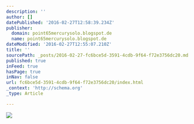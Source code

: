 ```yaml
---
description: ''
author: []
datePublished: '2016-02-27T12:58:39.234Z'
publisher:
  domain: point65mercurysolo.blogspot.de
  name: point65mercurysolo.blogspot.de
dateModified: '2016-02-27T12:55:07.210Z'
title: ''
sourcePath: _posts/2016-02-27-fc6bce5d-3591-4cdb-9f64-f72e3756dc20.md
published: true
inFeed: true
hasPage: true
inNav: false
url: fc6bce5d-3591-4cdb-9f64-f72e3756dc20/index.html
_context: 'http://schema.org'
_type: Article

---
```

![](http://4.bp.blogspot.com/-hHAraT7-Jjw/VXsN8AHsXJI/AAAAAAAADRo/n6eFSWinHrY/s320/Point%2B65%2BNorth%2BMercury%2BSolo%2BPause%2B.jpg)